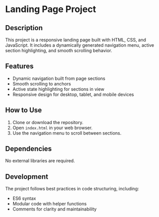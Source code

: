 # Landing Page Project

## Description
This project is a responsive landing page built with HTML, CSS, and JavaScript. It includes a dynamically generated navigation menu, active section highlighting, and smooth scrolling behavior.

## Features
- Dynamic navigation built from page sections
- Smooth scrolling to anchors
- Active state highlighting for sections in view
- Responsive design for desktop, tablet, and mobile devices

## How to Use
1. Clone or download the repository.
2. Open `index.html` in your web browser.
3. Use the navigation menu to scroll between sections.

## Dependencies
No external libraries are required.

## Development
The project follows best practices in code structuring, including:
- ES6 syntax
- Modular code with helper functions
- Comments for clarity and maintainability
